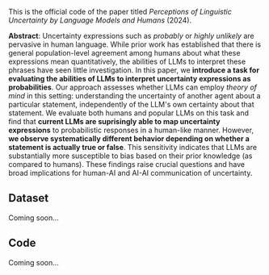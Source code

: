 This is the official code of the paper titled _Perceptions of Linguistic Uncertainty by Language Models and Humans_ (2024).

**Abstract**: Uncertainty expressions such as _probably_ or _highly unlikely_ are pervasive in human language. While prior work has established that there is general population-level agreement among humans about what these expressions mean quantitatively, the abilities of LLMs to interpret these phrases have seen little investigation. In this paper, we __introduce a task for evaluating the abilities of LLMs to interpret uncertainty expressions as probabilities__. Our approach assesses whether LLMs can employ _theory of mind_ in this setting: understanding the uncertainty of another agent about a particular statement, independently of the LLM's own certainty about that statement. We evaluate both humans and popular LLMs on this task and find that __current LLMs are suprisingly able to map uncertainty expressions__ to probabilistic responses in a human-like manner. However, __we observe systematically different behavior depending on whether a statement is actually true or false__. This sensitivity indicates that LLMs are substantially more susceptible to bias based on their prior knowledge (as compared to humans). These findings raise crucial questions and have broad implications for human-AI and AI-AI communication of uncertainty.

## Dataset 

Coming soon...

## Code

Coming soon...

